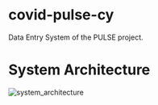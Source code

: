 # covid-pulse-cy
Data Entry System of the PULSE project.

# System Architecture

![system_architecture](https://github.com/KIOS-Research/covid-pulse-cy/assets/49236697/2b12fba0-7b64-4614-8c3d-0ef0702f4318)




